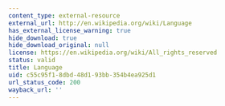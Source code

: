 ```yaml
---
content_type: external-resource
external_url: http://en.wikipedia.org/wiki/Language
has_external_license_warning: true
hide_download: true
hide_download_original: null
license: https://en.wikipedia.org/wiki/All_rights_reserved
status: valid
title: Language
uid: c55c95f1-8dbd-48d1-93bb-354b4ea925d1
url_status_code: 200
wayback_url: ''
---
```

